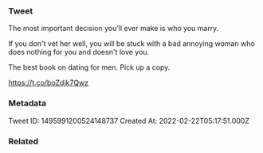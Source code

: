 ### Tweet
The most important decision you'll ever make is who you marry.

If you don't vet her well, you will be stuck with a bad annoying woman who does nothing for you and doesn't love you.

The best book on dating for men. Pick up a copy.

https://t.co/boZdjk7Qwz

### Metadata
Tweet ID: 1495991200524148737
Created At: 2022-02-22T05:17:51.000Z

### Related

